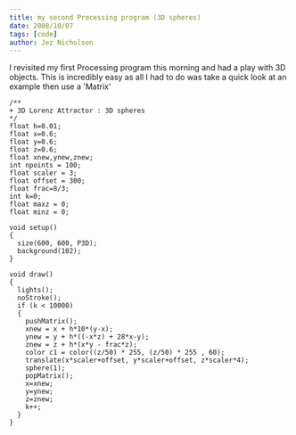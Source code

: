 ```yaml
---
title: my second Processing program (3D spheres)
date: 2008/10/07
tags: [code]
author: Jez Nicholson
---
```

I revisited my first Processing program this morning and had a play with 3D objects. This is incredibly easy as all I had to do was take a quick look at an example then use a 'Matrix'

    /**
    + 3D Lorenz Attractor : 3D spheres
    */
    float h=0.01;
    float x=0.6;
    float y=0.6;
    float z=0.6;
    float xnew,ynew,znew;
    int npoints = 100;
    float scaler = 3;
    float offset = 300;
    float frac=8/3;
    int k=0;
    float maxz = 0;
    float minz = 0;
    
    void setup()
    {
      size(600, 600, P3D);
      background(102);
    }
    
    void draw()
    {
      lights();
      noStroke();
      if (k < 10000)
      {
        pushMatrix();
        xnew = x + h*10*(y-x);
        ynew = y + h*((-x*z) + 28*x-y);
        znew = z + h*(x*y - frac*z);
        color c1 = color((z/50) * 255, (z/50) * 255 , 60);
        translate(x*scaler+offset, y*scaler+offset, z*scaler*4);
        sphere(1);
        popMatrix();
        x=xnew;
        y=ynew;
        z=znew;
        k++;
      }
    }